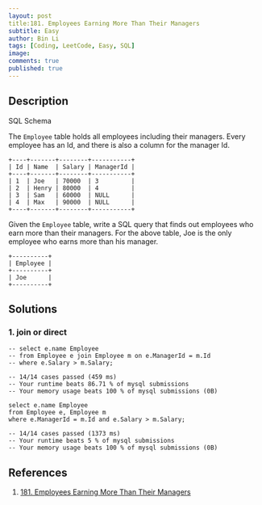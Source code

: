 ```yaml
---
layout: post
title:181. Employees Earning More Than Their Managers
subtitle: Easy
author: Bin Li
tags: [Coding, LeetCode, Easy, SQL]
image: 
comments: true
published: true
---
```


## Description

SQL Schema

The `Employee` table holds all employees including their managers. Every employee has an Id, and there is also a column for the manager Id.

```
+----+-------+--------+-----------+
| Id | Name  | Salary | ManagerId |
+----+-------+--------+-----------+
| 1  | Joe   | 70000  | 3         |
| 2  | Henry | 80000  | 4         |
| 3  | Sam   | 60000  | NULL      |
| 4  | Max   | 90000  | NULL      |
+----+-------+--------+-----------+
```

Given the `Employee` table, write a SQL query that finds out employees who earn more than their managers. For the above table, Joe is the only employee who earns more than his manager.

```
+----------+
| Employee |
+----------+
| Joe      |
+----------+
```


## Solutions
### 1. join or direct

```mysql
-- select e.name Employee
-- from Employee e join Employee m on e.ManagerId = m.Id
-- where e.Salary > m.Salary;

-- 14/14 cases passed (459 ms)
-- Your runtime beats 86.71 % of mysql submissions
-- Your memory usage beats 100 % of mysql submissions (0B)

select e.name Employee
from Employee e, Employee m
where e.ManagerId = m.Id and e.Salary > m.Salary;

-- 14/14 cases passed (1373 ms)
-- Your runtime beats 5 % of mysql submissions
-- Your memory usage beats 100 % of mysql submissions (0B)
```

## References
1. [181. Employees Earning More Than Their Managers](https://leetcode.com/problems/employees-earning-more-than-their-managers/)